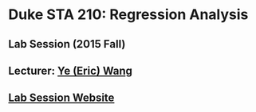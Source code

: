 # Duke STA 210: Regression Analysis
## Lab Session (2015 Fall)
## Lecturer: [Ye (Eric) Wang](https://ericyewang.github.io)
## [Lab Session Website](http://ericyewang.github.io/Duke-STA-210)
